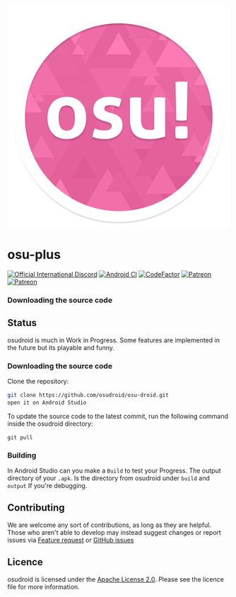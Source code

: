 ![osudroid](assets/logo.png)

#  osu-plus
[![Official International Discord](https://discordapp.com/api/guilds/316545691545501706/widget.png?style=shield)](https://discord.gg/nyD92cE)
[![Android CI](https://github.com/osudroid/osu-droid/workflows/Android%20CI/badge.svg?branch=master)](https://github.com/osudroid/osu-droid/actions?query=workflow%3A"Android+CI")
[![CodeFactor](https://www.codefactor.io/repository/github/osudroid/osu-droid/badge)](https://www.codefactor.io/repository/github/osudroid/osu-droid)
[![Patreon]()](https://www.patreon.com/osudroid)
[![Patreon]()](https://www.patreon.com/osudroid)


### Downloading the source code

## Status

osudroid is much in Work in Progress. Some features are implemented in the future but its playable and funny.

### Downloading the source code

Clone the repository:

```sh
git clone https://github.com/osudroid/osu-droid.git
open it on Android Studio
```

To update the source code to the latest commit, run the following command inside the osudroid directory:

```she
git pull
```

### Building

In Android Studio can you make a `Build` to test your Progress. The output directory of  your `.apk`. Is the directory from osudroid under `build` and `output` If you're debugging.

## Contributing

We are welcome any sort of contributions, as long as they are helpful. Those who aren't able to develop may instead suggest changes or report issues via [Feature request](https://github.com/osudroid/osu-droid/issues/11) or [GitHub issues](https://github.com/osudroid/osu-droid/issues)

## Licence

osudroid is licensed under the [Apache License 2.0](https://opensource.org/licenses/Apache-2.0). Please see the licence file for more information.
